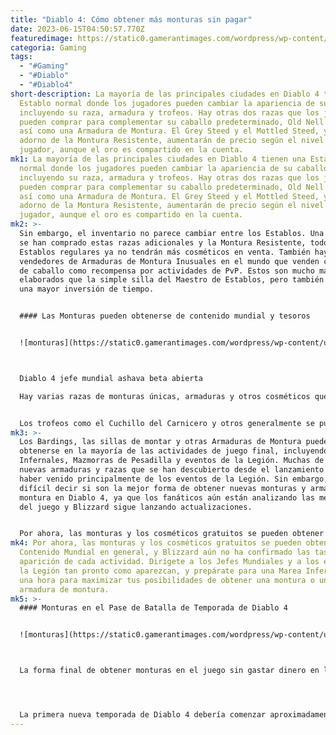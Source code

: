 ```yaml
---
title: "Diablo 4: Cómo obtener más monturas sin pagar"
date: 2023-06-15T04:50:57.770Z
featuredimage: https://static0.gamerantimages.com/wordpress/wp-content/uploads/2023/04/diablo-4-mount-unlock.jpg?q=50&fit=contain&w=1140&h=&dpr=1.5
categoria: Gaming
tags:
  - "#Gaming"
  - "#Diablo"
  - "#Diablo4"
short-description: La mayoría de las principales ciudades en Diablo 4 tienen una
  Establo normal donde los jugadores pueden cambiar la apariencia de su caballo,
  incluyendo su raza, armadura y trofeos. Hay otras dos razas que los jugadores
  pueden comprar para complementar su caballo predeterminado, Old Nell Steed,
  así como una Armadura de Montura. El Grey Steed y el Mottled Steed, y el
  adorno de la Montura Resistente, aumentarán de precio según el nivel del
  jugador, aunque el oro es compartido en la cuenta.
mk1: La mayoría de las principales ciudades en Diablo 4 tienen una Establo
  normal donde los jugadores pueden cambiar la apariencia de su caballo,
  incluyendo su raza, armadura y trofeos. Hay otras dos razas que los jugadores
  pueden comprar para complementar su caballo predeterminado, Old Nell Steed,
  así como una Armadura de Montura. El Grey Steed y el Mottled Steed, y el
  adorno de la Montura Resistente, aumentarán de precio según el nivel del
  jugador, aunque el oro es compartido en la cuenta.
mk2: >-
  Sin embargo, el inventario no parece cambiar entre los Establos. Una vez que
  se han comprado estas razas adicionales y la Montura Resistente, todos los
  Establos regulares ya no tendrán más cosméticos en venta. También hay dos
  vendedores de Armaduras de Montura Inusuales en el mundo que venden cosméticos
  de caballo como recompensa por actividades de PvP. Estos son mucho más
  elaborados que la simple silla del Maestro de Establos, pero también requieren
  una mayor inversión de tiempo.


  #### Las Monturas pueden obtenerse de contenido mundial y tesoros


  ![monturas](https://static0.gamerantimages.com/wordpress/wp-content/uploads/2023/04/diablo-4-world-boss-ashava-open-beta.jpg?q=50&fit=crop&w=1500&dpr=1.5 "monturas")



  Diablo 4 jefe mundial ashava beta abierta

  Hay varias razas de monturas únicas, armaduras y otros cosméticos que los jugadores pueden obtener al completar eventos mundiales, así como al cazar a los Goblin de los Tesoros. Los Goblin de los Tesoros no dejarán caer nuevas razas de caballos, pero estas piñatas ambulantes ocasionalmente dejarán caer cosméticos de Armadura de Montura. Los cosméticos y las nuevas razas a veces pueden obtenerse al abrir cofres, especialmente los cofres de alto nivel y los Cofres Silenciosos, aunque esto también es relativamente raro.


  Los trofeos como el Cuchillo del Carnicero y otros generalmente se pueden obtener al derrotar a jefes específicos y Jefes Mundiales. Por ejemplo, los jugadores que mataron a Ashava antes del final de los fines de semana beta previos al lanzamiento, ahora pueden equipar un trofeo único en su caballo que demuestra su logro.
mk3: >-
  Los Bardings, las sillas de montar y otras Armaduras de Montura pueden
  obtenerse en la mayoría de las actividades de juego final, incluyendo Mareas
  Infernales, Mazmorras de Pesadilla y eventos de la Legión. Muchas de las
  nuevas armaduras y razas que se han descubierto desde el lanzamiento parecen
  haber venido principalmente de los eventos de la Legión. Sin embargo, es
  difícil decir si son la mejor forma de obtener nuevas monturas y armaduras de
  montura en Diablo 4, ya que los fanáticos aún están analizando las mecánicas
  del juego y Blizzard sigue lanzando actualizaciones.


  Por ahora, las monturas y los cosméticos gratuitos se pueden obtener del Contenido Mundial en general, y Blizzard aún no ha confirmado las tasas de aparición de cada actividad. Dirígete a los Jefes Mundiales y a los eventos de la Legión tan pronto como aparezcan, y prepárate para una Marea Infernal de una hora para maximizar tus posibilidades de obtener una montura o una armadura de montura.
mk4: Por ahora, las monturas y los cosméticos gratuitos se pueden obtener del
  Contenido Mundial en general, y Blizzard aún no ha confirmado las tasas de
  aparición de cada actividad. Dirígete a los Jefes Mundiales y a los eventos de
  la Legión tan pronto como aparezcan, y prepárate para una Marea Infernal de
  una hora para maximizar tus posibilidades de obtener una montura o una
  armadura de montura.
mk5: >-
  #### Monturas en el Pase de Batalla de Temporada de Diablo 4


  ![monturas](https://static0.gamerantimages.com/wordpress/wp-content/uploads/2023/06/diablo4_battle-pass.jpg?q=50&fit=crop&w=1500&dpr=1.5 "monturas")



  La forma final de obtener monturas en el juego sin gastar dinero en la tienda requiere que los jugadores gasten dinero en un Pase de Batalla. El sistema ha sido algo controvertido en la comunidad de Diablo 4 por ser otra microtransacción, pero todas las recompensas tanto para las versiones gratuitas como las pagadas deberían ser únicamente cosméticas. Algunas de estas cosméticas serán monturas y cosméticos, aunque los detalles exactos de cuáles serán aún están en el aire.




  La primera nueva temporada de Diablo 4 debería comenzar aproximadamente a fines de julio de 2023, y se dice que traerá nuevas mecánicas, coleccionables y cambios importantes en la jugabilidad, al igual que otras actualizaciones estacionales de Diablo en el pasado. Hasta que los fanáticos sepan qué desbloquea cada nivel del Pase de Batalla de Diablo 4, todo lo que sabemos es que las monturas y los cosméticos de montura estarán incluidos en cierta medida.
---
```


